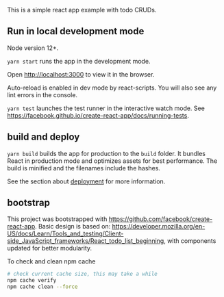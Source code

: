 
This is a simple react app example with todo CRUDs.

## Run in local development mode

Node version 12+.

`yarn start` runs the app in the development mode.

Open [http://localhost:3000](http://localhost:3000) to view it in the browser.

Auto-reload is enabled in dev mode by react-scripts.
You will also see any lint errors in the console.

`yarn test` launches the test runner in the interactive watch mode.
See https://facebook.github.io/create-react-app/docs/running-tests.

## build and deploy

`yarn build` builds the app for production to the `build` folder.
It bundles React in production mode and optimizes assets for best performance.
The build is minified and the filenames include the hashes.

See the section about [deployment](https://facebook.github.io/create-react-app/docs/deployment) for more information.


## bootstrap

This project was bootstrapped with https://github.com/facebook/create-react-app.
Basic design is based on:
https://developer.mozilla.org/en-US/docs/Learn/Tools_and_testing/Client-side_JavaScript_frameworks/React_todo_list_beginning,
with components updated for better modularity.  



To check and clean npm cache
```sh
# check current cache size, this may take a while
npm cache verify
npm cache clean --force
```